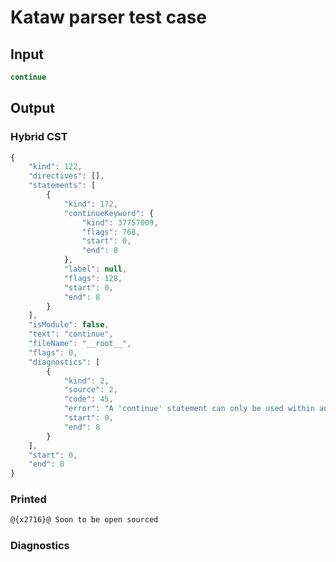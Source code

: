 # Kataw parser test case

## Input

`````js
continue
`````

## Output

### Hybrid CST

```javascript
{
    "kind": 122,
    "directives": [],
    "statements": [
        {
            "kind": 172,
            "continueKeyword": {
                "kind": 37757009,
                "flags": 768,
                "start": 0,
                "end": 8
            },
            "label": null,
            "flags": 128,
            "start": 0,
            "end": 8
        }
    ],
    "isModule": false,
    "text": "continue",
    "fileName": "__root__",
    "flags": 0,
    "diagnostics": [
        {
            "kind": 2,
            "source": 2,
            "code": 45,
            "error": "A 'continue' statement can only be used within an enclosing iteration statement.",
            "start": 0,
            "end": 8
        }
    ],
    "start": 0,
    "end": 8
}
```

### Printed

```javascript
@{x2716}@ Soon to be open sourced
```

### Diagnostics

```javascript

```

